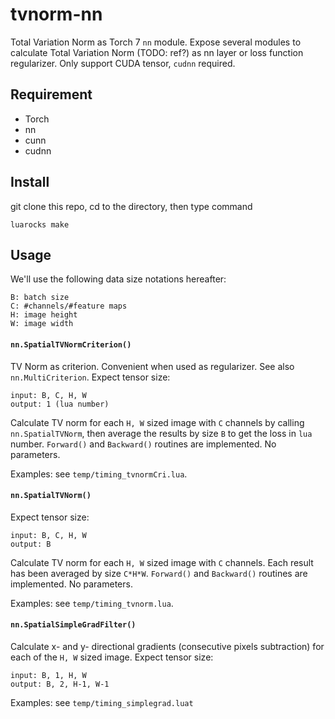# tvnorm-nn
Total Variation Norm as Torch 7 `nn` module. Expose several modules to calculate Total Variation Norm (TODO: ref?) as nn layer or loss function regularizer.
Only support CUDA tensor, `cudnn` required. 

## Requirement
* Torch
* nn
* cunn
* cudnn

## Install
git clone this repo, cd to the directory, then type command
```
luarocks make
```

## Usage
We'll use the following data size notations hereafter:
```
B: batch size
C: #channels/#feature maps
H: image height
W: image width
```

#### `nn.SpatialTVNormCriterion()`
TV Norm as criterion. Convenient when used as regularizer. See also `nn.MultiCriterion`.
Expect tensor size:
```
input: B, C, H, W
output: 1 (lua number)
```
Calculate TV norm for each `H, W` sized image with `C` channels by calling `nn.SpatialTVNorm`, 
then average the results by size `B` to get the loss in `lua` number.
`Forward()` and `Backward()` routines are implemented. No parameters.

Examples: see `temp/timing_tvnormCri.lua`.

#### `nn.SpatialTVNorm()`
Expect tensor size:
```
input: B, C, H, W
output: B
```
Calculate TV norm for each `H, W` sized image with `C` channels. 
Each result has been averaged by size `C*H*W`.
`Forward()` and `Backward()` routines are implemented. No parameters.

Examples: see `temp/timing_tvnorm.lua`.

#### `nn.SpatialSimpleGradFilter()`
Calculate x- and y- directional gradients (consecutive pixels subtraction) for each of the `H, W` sized image. Expect tensor size:
```
input: B, 1, H, W
output: B, 2, H-1, W-1
```

Examples: see `temp/timing_simplegrad.luat`
